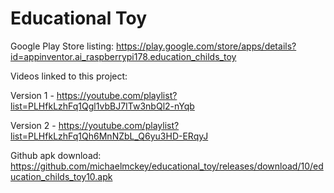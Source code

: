 # Educational Toy
Google Play Store listing:
  https://play.google.com/store/apps/details?id=appinventor.ai_raspberrypi178.education_childs_toy


Videos linked to this project:

  Version 1 - https://youtube.com/playlist?list=PLHfkLzhFq1Qgl1vbBJ7ITw3nbQl2-nYqb
  
  Version 2 - https://youtube.com/playlist?list=PLHfkLzhFq1Qh6MnNZbL_Q6yu3HD-ERqyJ


Github apk download:
  https://github.com/michaelmckey/educational_toy/releases/download/10/education_childs_toy10.apk
